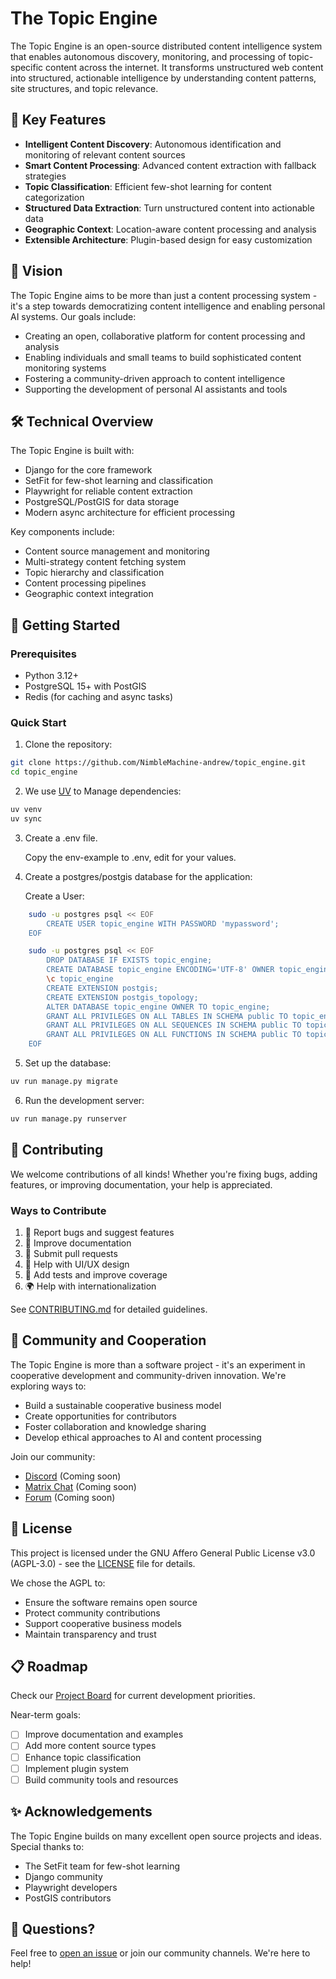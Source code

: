# The Topic Engine

The Topic Engine is an open-source distributed content intelligence system that enables autonomous discovery, monitoring, and processing of topic-specific content across the internet. It transforms unstructured web content into structured, actionable intelligence by understanding content patterns, site structures, and topic relevance.

## 🌟 Key Features

- **Intelligent Content Discovery**: Autonomous identification and monitoring of relevant content sources
- **Smart Content Processing**: Advanced content extraction with fallback strategies
- **Topic Classification**: Efficient few-shot learning for content categorization
- **Structured Data Extraction**: Turn unstructured content into actionable data
- **Geographic Context**: Location-aware content processing and analysis
- **Extensible Architecture**: Plugin-based design for easy customization

## 🚀 Vision

The Topic Engine aims to be more than just a content processing system - it's a step towards democratizing content intelligence and enabling personal AI systems. Our goals include:

- Creating an open, collaborative platform for content processing and analysis
- Enabling individuals and small teams to build sophisticated content monitoring systems
- Fostering a community-driven approach to content intelligence
- Supporting the development of personal AI assistants and tools

## 🛠 Technical Overview

The Topic Engine is built with:

- Django for the core framework
- SetFit for few-shot learning and classification
- Playwright for reliable content extraction
- PostgreSQL/PostGIS for data storage
- Modern async architecture for efficient processing

Key components include:

- Content source management and monitoring
- Multi-strategy content fetching system
- Topic hierarchy and classification
- Content processing pipelines
- Geographic context integration

## 🌱 Getting Started

### Prerequisites

- Python 3.12+
- PostgreSQL 15+ with PostGIS
- Redis (for caching and async tasks)

### Quick Start

1. Clone the repository:
```bash
git clone https://github.com/NimbleMachine-andrew/topic_engine.git
cd topic_engine
```

2. We use [UV](https://docs.astral.sh/uv/) to Manage dependencies:
```bash
uv venv
uv sync
```

3. Create a .env file.

    Copy the env-example to .env, edit for your values.


4. Create a postgres/postgis database for the application:

    Create a User:

```bash
    sudo -u postgres psql << EOF
        CREATE USER topic_engine WITH PASSWORD 'mypassword';
    EOF
```

```bash
    sudo -u postgres psql << EOF 
        DROP DATABASE IF EXISTS topic_engine;
        CREATE DATABASE topic_engine ENCODING='UTF-8' OWNER topic_engine;
        \c topic_engine
        CREATE EXTENSION postgis;
        CREATE EXTENSION postgis_topology;
        ALTER DATABASE topic_engine OWNER TO topic_engine;
        GRANT ALL PRIVILEGES ON ALL TABLES IN SCHEMA public TO topic_engine;
        GRANT ALL PRIVILEGES ON ALL SEQUENCES IN SCHEMA public TO topic_engine;
        GRANT ALL PRIVILEGES ON ALL FUNCTIONS IN SCHEMA public TO topic_engine;
    EOF
```


5. Set up the database:
```bash
uv run manage.py migrate
```

6. Run the development server:
```bash
uv run manage.py runserver
```

## 🤝 Contributing

We welcome contributions of all kinds! Whether you're fixing bugs, adding features, or improving documentation, your help is appreciated.

### Ways to Contribute

1. 🐛 Report bugs and suggest features
2. 📝 Improve documentation
3. 🔧 Submit pull requests
4. 🎨 Help with UI/UX design
5. 🧪 Add tests and improve coverage
6. 🌍 Help with internationalization

See [CONTRIBUTING.md](CONTRIBUTING.md) for detailed guidelines.

## 🤲 Community and Cooperation

The Topic Engine is more than a software project - it's an experiment in cooperative development and community-driven innovation. We're exploring ways to:

- Build a sustainable cooperative business model
- Create opportunities for contributors
- Foster collaboration and knowledge sharing
- Develop ethical approaches to AI and content processing

Join our community:
- [Discord](https://discord.gg/topic-engine) (Coming soon)
- [Matrix Chat](https://matrix.to/#/#topic-engine:matrix.org) (Coming soon)
- [Forum](https://forum.topic-engine.org) (Coming soon)

## 📜 License

This project is licensed under the GNU Affero General Public License v3.0 (AGPL-3.0) - see the [LICENSE](LICENSE) file for details.

We chose the AGPL to:
- Ensure the software remains open source
- Protect community contributions
- Support cooperative business models
- Maintain transparency and trust

## 📋 Roadmap

Check our [Project Board](https://github.com/NimbleMachine-andrew/topic_engine/projects/1) for current development priorities.

Near-term goals:
- [ ] Improve documentation and examples
- [ ] Add more content source types
- [ ] Enhance topic classification
- [ ] Implement plugin system
- [ ] Build community tools and resources

## ✨ Acknowledgements

The Topic Engine builds on many excellent open source projects and ideas. Special thanks to:
- The SetFit team for few-shot learning
- Django community
- Playwright developers
- PostGIS contributors

## 🤔 Questions?

Feel free to [open an issue](https://github.com/NimbleMachine-andrew/topic_engine/issues) or join our community channels. We're here to help!
